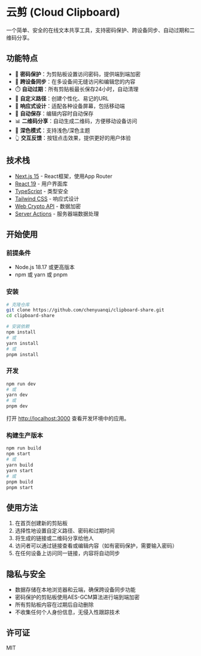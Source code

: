 # 云剪 (Cloud Clipboard)

一个简单、安全的在线文本共享工具，支持密码保护、跨设备同步、自动过期和二维码分享。

## 功能特点

- 🔐 **密码保护**：为剪贴板设置访问密码，提供端到端加密
- 🔄 **跨设备同步**：在多设备间无缝访问和编辑您的内容
- ⏱️ **自动过期**：所有剪贴板最长保存24小时，自动清理
- 🔗 **自定义路径**：创建个性化、易记的URL
- 📱 **响应式设计**：适配各种设备屏幕，包括移动端
- 💾 **自动保存**：编辑内容时自动保存
- 📊 **二维码分享**：自动生成二维码，方便移动设备访问
- 🌙 **深色模式**：支持浅色/深色主题
- 👆 **交互反馈**：按钮点击效果，提供更好的用户体验

## 技术栈

- [Next.js 15](https://nextjs.org/) - React框架，使用App Router
- [React 19](https://react.dev/) - 用户界面库
- [TypeScript](https://www.typescriptlang.org/) - 类型安全
- [Tailwind CSS](https://tailwindcss.com/) - 响应式设计
- [Web Crypto API](https://developer.mozilla.org/en-US/docs/Web/API/Web_Crypto_API) - 数据加密
- [Server Actions](https://nextjs.org/docs/app/api-reference/functions/server-actions) - 服务器端数据处理

## 开始使用

### 前提条件

- Node.js 18.17 或更高版本
- npm 或 yarn 或 pnpm

### 安装

```bash
# 克隆仓库
git clone https://github.com/chenyuanqi/clipboard-share.git
cd clipboard-share

# 安装依赖
npm install
# 或
yarn install
# 或
pnpm install
```

### 开发

```bash
npm run dev
# 或
yarn dev
# 或
pnpm dev
```

打开 [http://localhost:3000](http://localhost:3000) 查看开发环境中的应用。

### 构建生产版本

```bash
npm run build
npm start
# 或
yarn build
yarn start
# 或
pnpm build
pnpm start
```

## 使用方法

1. 在首页创建新的剪贴板
2. 选择性地设置自定义路径、密码和过期时间
3. 将生成的链接或二维码分享给他人
4. 访问者可以通过链接查看或编辑内容（如有密码保护，需要输入密码）
5. 在任何设备上访问同一链接，内容将自动同步

## 隐私与安全

- 数据存储在本地浏览器和云端，确保跨设备同步功能
- 密码保护的剪贴板使用AES-GCM算法进行端到端加密
- 所有剪贴板内容在过期后自动删除
- 不收集任何个人身份信息，无侵入性跟踪技术

## 许可证

MIT
